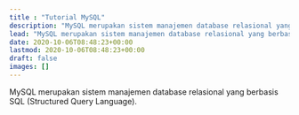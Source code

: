 ```yaml
---
title : "Tutorial MySQL"
description: "MySQL merupakan sistem manajemen database relasional yang berbasis SQL (Structured Query Language)."
lead: "MySQL merupakan sistem manajemen database relasional yang berbasis SQL (Structured Query Language)."
date: 2020-10-06T08:48:23+00:00
lastmod: 2020-10-06T08:48:23+00:00
draft: false
images: []
---
```

MySQL merupakan sistem manajemen database relasional yang berbasis SQL (Structured Query Language).